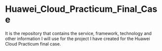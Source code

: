 # Huawei_Cloud_Practicum_Final_Case
It is the repository that contains the service, framework, technology and other information I will use for the project I have created for the Huawei Cloud Practicum final case.
